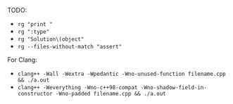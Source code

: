 TODO:

- `rg "print "`
- `rg ":type"`
- `rg "Solution\(object"`
- `rg --files-without-match "assert"`

<!-- https://embeddedartistry.com/blog/2017/06/07/warnings-weverything-and-the-kitchen-sink/
     https://quuxplusone.github.io/blog/2018/12/06/dont-use-weverything/ -->
For Clang:
- `clang++ -Wall -Wextra -Wpedantic -Wno-unused-function filename.cpp && ./a.out`
- `clang++ -Weverything -Wno-c++98-compat -Wno-shadow-field-in-constructor -Wno-padded filename.cpp && ./a.out`
